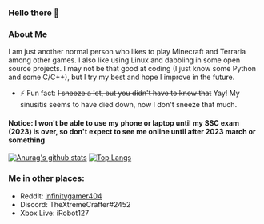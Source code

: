 ### Hello there 👋

<!--
**infinitygamer404/infinitygamer404** is a ✨ _special_ ✨ repository because its `README.md` (this file) appears on your GitHub profile.

Here are some ideas to get you started:

- 🔭 I’m currently working on ...
- 🌱 I’m currently learning ...
- 👯 I’m looking to collaborate on ...
- 🤔 I’m looking for help with ...
- 💬 Ask me about ...
- 📫 How to reach me: ...
- 😄 Pronouns: ...
- ⚡ Fun fact: ...
-->

### About Me

I am just another normal person who likes to play Minecraft and Terraria among other games. I also like using Linux and dabbling in some open source projects.
I may not be that good at coding (I just know some Python and some C/C++), but I try my best and hope I improve in the future.
- ⚡ Fun fact: ~~I sneeze a lot, but you didn't have to know that~~ Yay! My sinusitis seems to have died down, now I don't sneeze that much.

#### Notice: I won't be able to use my phone or laptop until my SSC exam (2023) is over, so don't expect to see me online until after 2023 march or something

<!-- ![GitHub metrics](https://metrics.lecoq.io/infinitygamer404) -->
[![Anurag's github stats](https://github-readme-stats.vercel.app/api?username=infinitygamer404&show_icons=true&theme=dark)](https://github.com/anuraghazra/github-readme-stats)
[![Top Langs](https://github-readme-stats.vercel.app/api/top-langs/?username=infinitygamer404&layout=compact&theme=dark)](https://github.com/anuraghazra/github-readme-stats)

### Me in other places:

- Reddit: [infinitygamer404](https://reddit.com/u/infinitygamer404)
- Discord: TheXtremeCrafter#2452
- Xbox Live: iRobot127
